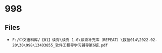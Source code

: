 # 998

## Files

- `F:/中文语料库/【01】读秀\读秀 1.0\读秀补充库（REPEAT）\数据014\2022-02-20\30\998\13403855_软件工程导学习辅导第6版.pdf`

